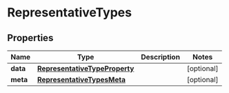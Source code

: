 

# RepresentativeTypes


## Properties

| Name | Type | Description | Notes |
|------------ | ------------- | ------------- | -------------|
|**data** | [**RepresentativeTypeProperty**](RepresentativeTypeProperty.md) |  |  [optional] |
|**meta** | [**RepresentativeTypesMeta**](RepresentativeTypesMeta.md) |  |  [optional] |



